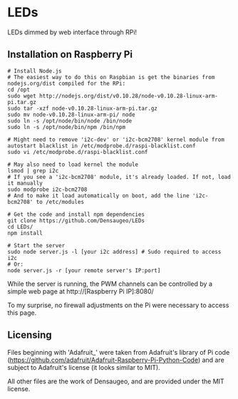 # LEDs #

LEDs dimmed by web interface through RPi!

## Installation on Raspberry Pi ##

~~~
# Install Node.js
# The easiest way to do this on Raspbian is get the binaries from nodejs.org/dist compiled for the RPi:
cd /opt
sudo wget http://nodejs.org/dist/v0.10.28/node-v0.10.28-linux-arm-pi.tar.gz
sudo tar -xzf node-v0.10.28-linux-arm-pi.tar.gz
sudo mv node-v0.10.28-linux-arm-pi/ node
sudo ln -s /opt/node/bin/node /bin/node
sudo ln -s /opt/node/bin/npm /bin/npm

# Might need to remove 'i2c-dev' or 'i2c-bcm2708' kernel module from autostart blacklist in /etc/modprobe.d/raspi-blacklist.conf
sudo vi /etc/modprobe.d/raspi-blacklist.conf

# May also need to load kernel the module
lsmod | grep i2c
# If you see a 'i2c-bcm2708' module, it's already loaded. If not, load it manually
sudo modprobe i2c-bcm2708
# And to make it load automatically on boot, add the line 'i2c-bcm2708' to /etc/modules

# Get the code and install npm dependencies
git clone https://github.com/Densaugeo/LEDs
cd LEDs/
npm install

# Start the server
sudo node server.js -l [your i2c address] # Sudo required to access i2c
# Or:
node server.js -r [your remote server's IP:port]
~~~



While the server is running, the PWM channels can be controlled by a simple web page at http://[Raspberry Pi IP]:8080/

To my surprise, no firewall adjustments on the Pi were necessary to access this page.

## Licensing ##

Files beginning with 'Adafruit_' were taken from Adafruit's library of Pi code (https://github.com/adafruit/Adafruit-Raspberry-Pi-Python-Code) and are subject to Adafruit's license (it looks similar to MIT).

All other files are the work of Densaugeo, and are provided under the MIT license.
